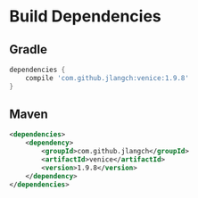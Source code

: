 # Build Dependencies


## Gradle

```groovy
dependencies {
    compile 'com.github.jlangch:venice:1.9.8'
}
```

## Maven

```xml
<dependencies>
    <dependency>
        <groupId>com.github.jlangch</groupId>
        <artifactId>venice</artifactId>
        <version>1.9.8</version>
    </dependency>
</dependencies>
```
